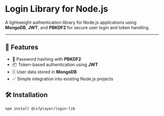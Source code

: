 # Login Library for Node.js

A lightweight authentication library for Node.js applications using **MongoDB**, **JWT**, and **PBKDF2** for secure user login and token handling.

---

## 🔧 Features

- 🔐 Password hashing with **PBKDF2**
- 📦 Token-based authentication using **JWT**
- 🗄️ User data stored in **MongoDB**
- ✅ Simple integration into existing Node.js projects


## 🛠️ Installation

```bash
npm install @cs7player/login-lib